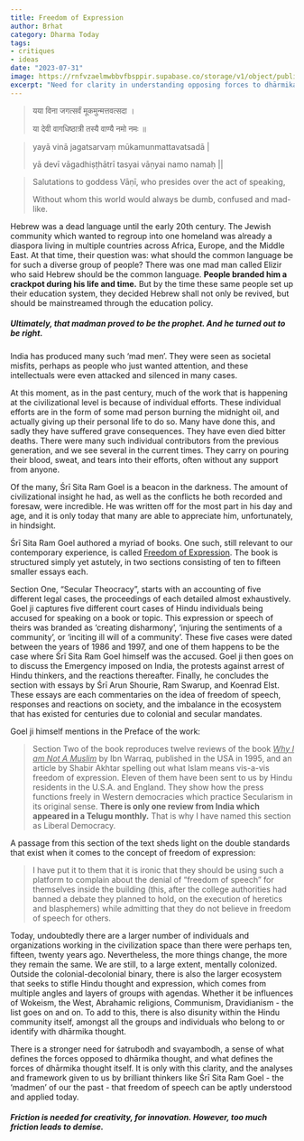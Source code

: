 ```yaml
---
title: Freedom of Expression
author: Brhat
category: Dharma Today
tags: 
- critiques
- ideas
date: "2023-07-31"
image: https://rnfvzaelmwbbvfbsppir.supabase.co/storage/v1/object/public/brhatwebsite/05dhiti/freedomofexpression.webp
excerpt: "Need for clarity in understanding opposing forces to dhārmika thought and the importance of thinkers like Śrī Sita Ram Goel in the context of freedom of expression."
---
```


> यया विना जगत्सर्वं मूकमुन्मत्तवत्सदा ।
> 
> या देवी वागधिष्ठात्री तस्यै वाण्यै नमो नमः ॥

> yayā vinā jagatsarvaṃ mūkamunmattavatsadā |
> 
> yā devī vāgadhiṣṭhātrī tasyai vāṇyai namo namaḥ ||

> Salutations to goddess Vāṇī, who presides over the act of speaking,
> 
> Without whom this world would always be dumb, confused and mad-like.

Hebrew was a dead language until the early 20th century. The Jewish community which wanted to regroup into one homeland was already a diaspora living in multiple countries across Africa, Europe, and the Middle East. At that time, their question was: what should the common language be for such a diverse group of people? There was one mad man called Elizir who said Hebrew should be the common language. **People branded him a crackpot during his life and time.** But by the time these same people set up their education system, they decided Hebrew shall not only be revived, but should be mainstreamed through the education policy. 

##### Ultimately, that madman proved to be the prophet. And he turned out to be right. 

India has produced many such ‘mad men’. They were seen as societal misfits, perhaps as people who just wanted attention, and these intellectuals were even attacked and silenced in many cases.

At this moment, as in the past century, much of the work that is happening at the civilizational level is because of individual efforts. These individual efforts are in the form of some mad person burning the midnight oil, and actually giving up their personal life to do so. Many have done this, and sadly they have suffered grave consequences. They have even died bitter deaths. There were many such individual contributors from the previous generation, and we see several in the current times. They carry on pouring their blood, sweat, and tears into their efforts, often without any support from anyone.

Of the many, Śrī Sita Ram Goel is a beacon in the darkness. The amount of civilizational insight he had, as well as the conflicts he both recorded and foresaw, were incredible. He was written off for the most part in his day and age, and it is only today that many are able to appreciate him, unfortunately, in hindsight.

Śrī Sita Ram Goel authored a myriad of books. One such, still relevant to our contemporary experience, is called <span style="text-decoration:underline;">Freedom of Expression</span>. The book is structured simply yet astutely, in two sections consisting of ten to fifteen smaller essays each. 

Section One, “Secular Theocracy”, starts with an accounting of five different legal cases, the proceedings of each detailed almost exhaustively. Goel ji captures five different court cases of Hindu individuals being accused for speaking on a book or topic. This expression or speech of theirs was branded as ‘creating disharmony’, ‘injuring the sentiments of a community’, or ‘inciting ill will of a community’. These five cases were dated between the years of 1986 and 1997, and one of them happens to be the case where Śrī Sita Ram Goel himself was the accused. Goel ji then goes on to discuss the Emergency imposed on India, the protests against arrest of Hindu thinkers, and the reactions thereafter. Finally, he concludes the section with essays by Śrī Arun Shourie, Ram Swarup, and Koenrad Elst. These essays are each commentaries on the idea of freedom of speech, responses and reactions on society, and the imbalance in the ecosystem that has existed for centuries due to colonial and secular mandates. 

Goel ji himself mentions in the Preface of the work:


>Section Two of the book reproduces twelve reviews of the book <span style="text-decoration:underline;">_Why I am Not A Muslim_</span> by Ibn Warraq, published in the USA in 1995, and an article by Shabir Akhtar spelling out what Islam means vis-a-vis freedom of expression. Eleven of them have been sent to us by Hindu residents in the U.S.A. and England. They show how the press functions freely in Western democracies which practice Secularism in its original sense. **There is only one review from India which appeared in a Telugu monthly.** That is why I have named this section as Liberal Democracy.

A passage from this section of the text sheds light on the double standards that exist when it comes to the concept of freedom of expression:


>I have put it to them that it is ironic that they should be using such a platform to complain about the denial of “freedom of speech” for themselves inside the building  (this, after the college authorities had banned a debate they planned to hold, on the execution of heretics and blasphemers) while admitting that they do not believe in freedom of speech for others.

Today, undoubtedly there are a larger number of individuals and organizations working in the civilization space than there were perhaps ten, fifteen, twenty years ago. Nevertheless, the more things change, the more they remain the same. We are still, to a large extent, mentally colonized. Outside the colonial-decolonial binary, there is also the larger ecosystem that seeks to stifle Hindu thought and expression, which comes from multiple angles and layers of groups with agendas. Whether it be influences of Wokeism, the West, Abrahamic religions, Communism, Dravidianism - the list goes on and on. To add to this, there is also disunity within the Hindu community itself, amongst all the groups and individuals who belong to or identify with dhārmika thought. 

There is a stronger need for śatrubodh and svayambodh, a sense of what defines the forces opposed to dhārmika thought, and what defines the forces of dhārmika thought itself. It is only with this clarity, and the analyses and framework given to us by brilliant thinkers like Śrī Sita Ram Goel - the ‘madmen’ of our the past - that freedom of speech can be aptly understood and applied today.


##### Friction is needed for creativity, for innovation. However, too much friction leads to demise.

